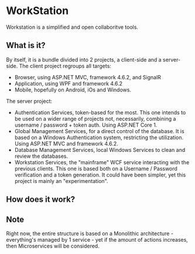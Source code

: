 # WorkStation
Workstation is a simplified and open collaboritve tools.


## What is it?
By itself, it is a bundle divided into 2 projects, a client-side and a server-side.
The client project regroups all targets:
  - Browser, using ASP.NET MVC, framework 4.6.2, and SignalR 
  - Application, using WPF and framework 4.6.2
  - Mobile, hopefully on Android, iOs and Windows.
  
The server project:
  - Authentication Services, token-based for the most. This one intends to be used on a wider range of projects not, necessarily, combining a username / password + token auth. Using ASP.NET Core 1.
  - Global Management Services, for a direct control of the database. It is based on a Windows Authentication system, restricting the utilization. Using ASP.NET MVC and framework 4.6.2.
  - Database Management Services, local Windows Services to clean and review the databases.
  - Workstation Services, the "mainframe" WCF service interacting with the previous clients. This one is based both on a Username / Password verification and a token generation. It could have been simpler, yet this project is mainly an "experimentation". 
  
## How does it work?

## Note
Right now, the entire structure is based on a Monolithic architecture - everything's managed by 1 service - yet if the amount of actions increases, then Microservices will be considered.
